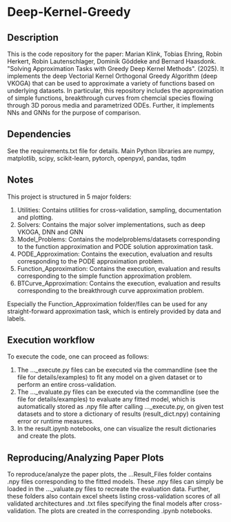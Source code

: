 # Deep-Kernel-Greedy

## Description
This is the code repository for the paper: Marian Klink, Tobias Ehring, Robin Herkert, Robin Lautenschlager, Dominik Göddeke and Bernard Haasdonk. "Solving Approximation Tasks with Greedy Deep Kernel Methods". (2025).
It implements the deep Vectorial Kernel Orthogonal Greedy Algorithm (deep VKOGA) that can be used to approximate a variety of functions based on underlying datasets. In particular, this repository includes the approximation of 
simple functions, breakthrough curves from chemcial species flowing through 3D porous media and parametrized ODEs. 
Further, it implements NNs and GNNs for the purpose of comparison.

## Dependencies
See the requirements.txt file for details. Main Python libraries are numpy, matplotlib, scipy, scikit-learn, pytorch, openpyxl, pandas, tqdm

## Notes
This project is structured in 5 major folders:
1. Utilities: Contains utilities for cross-validation, sampling, documentation and plotting.
2. Solvers: Contains the major solver implementations, such as deep VKOGA, DNN and GNN
3. Model_Problems: Contains the modelproblems/datasets corresponding to the function approximation and PODE solution approximation task.
4. PODE_Approximation: Contains the execution, evaluation and results corresponding to the PODE approximation problem.
5. Function_Approximation: Contains the execution, evaluation and results corresponding to the simple function approximation problem.
6. BTCurve_Approximation: Contains the execution, evaluation and results corresponding to the breakthrough curve approximation problem.

Especially the Function_Approximation folder/files can be used for any straight-forward approximation task, which is entirely provided by data and labels.

## Execution workflow
To execute the code, one can proceed as follows:
1. The ..._execute.py files can be executed via the commandline (see the file for details/examples) to fit any model on a given dataset or to perform an entire cross-validation.
2. The ..._evaluate.py files can be executed via the commandline (see the file for details/examples) to evaluate any fitted model, which is automatically stored as .npy file after calling ..._execute.py,
   on given test datasets and to store a dictionary of results (result_dict.npy) containing error or runtime measures.
3. In the result.ipynb notebooks, one can visualize the result dictionaries and create the plots.

## Reproducing/Analyzing Paper Plots
To reproduce/analyze the paper plots, the ...Result_Files folder contains .npy files corresponding to the fitted models. These .npy files can simply be loaded in the ..._valuate.py files to recreate the evaluation data. 
Further, these folders also contain excel sheets listing cross-validation scores of all validated architectures and .txt files specifying the final models after cross-validation. The plots are created in the corresponding 
.ipynb notebooks.
